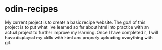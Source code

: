 # odin-recipes
My current project is to create a basic recipe website.
The goal of this project is to put what I've learned so far 
about html into practice with an actual project to further
improve my learning. 
Once I have completed it, I will have displayed my skills with html
and properly uploading everything with git.